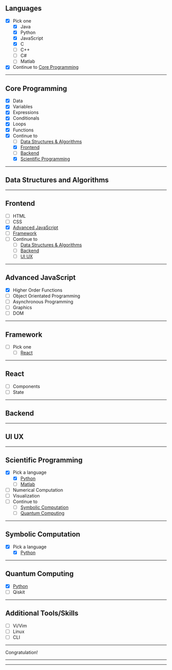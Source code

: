 ## Languages

- [x] Pick one
  - [x] Java
  - [x] Python
  - [x] JavaScript
  - [x] C
  - [ ] C++
  - [ ] C#
  - [ ] Matlab
- [x] Continue to [Core Programming](#core-programming)

---

## Core Programming

- [x] Data
- [x] Variables
- [x] Expressions
- [x] Conditionals
- [x] Loops
- [x] Functions
- [x] Continue to
  - [ ] [Data Structures & Algorithms](#data-structures-and-algorithms)
  - [x] [Frontend](#frontend)
  - [ ] [Backend](#backend)
  - [x] [Scientific Programming](#scientific-programming)

---

## Data Structures and Algorithms

---

## Frontend

- [ ] HTML
- [ ] CSS
- [x] [Advanced JavaScript](#advanced-javascript)
- [ ] [Framework](#framework)
- [ ] Continue to
  - [ ] [Data Structures & Algorithms](#data-structures-and-algorithms)
  - [ ] [Backend](#backend)
  - [ ] [UI UX](#ui-ux)

---

## Advanced JavaScript

- [x] Higher Order Functions
- [ ] Object Orientated Programming
- [ ] Asynchronous Programming
- [ ] Graphics
- [ ] DOM

---

## Framework

- [ ] Pick one
  - [ ] [React](#react)

---

## React

- [ ] Components
- [ ] State

---

## Backend

---

## UI UX

---

## Scientific Programming

- [x] Pick a language
  - [x] [Python](#language)
  - [ ] [Matlab](#language)
- [ ] Numerical Computation
- [ ] Visualization
- [ ] Continue to
  - [ ] [Symbolic Computation](#symbolic-computation)
  - [ ] [Quantum Computing](#quantum-computing)

---

## Symbolic Computation

- [x] Pick a language
  - [x] [Python](#language)

--- 

## Quantum Computing

- [x] [Python](#language)
- [ ] Qiskit

---

## Additional Tools/Skills

- [ ] Vi/Vim
- [ ] Linux
- [ ] CLI

---

Congratulation!

---
---
